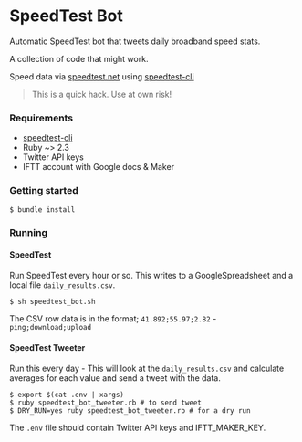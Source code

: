 # SpeedTest Bot

Automatic SpeedTest bot that tweets daily broadband speed stats.

A collection of code that might work.

Speed data via [speedtest.net](http://speedtest.net) using [speedtest-cli](https://github.com/sivel/speedtest-cli)

> This is a quick hack. Use at own risk!

### Requirements

* [speedtest-cli](https://github.com/sivel/speedtest-cli)
* Ruby ~> 2.3
* Twitter API keys
* IFTT account with Google docs & Maker

### Getting started

```bash
$ bundle install
```

### Running

#### SpeedTest

Run SpeedTest every hour or so. This writes to a GoogleSpreadsheet and a local file `daily_results.csv`.

```bash
$ sh speedtest_bot.sh
```

The CSV row data is in the format; `41.892;55.97;2.82` - `ping;download;upload`

#### SpeedTest Tweeter

Run this every day - This will look at the `daily_results.csv` and calculate averages for each value and send a tweet with the data.

```
$ export $(cat .env | xargs)
$ ruby speedtest_bot_tweeter.rb # to send tweet
$ DRY_RUN=yes ruby speedtest_bot_tweeter.rb # for a dry run
```

The `.env` file should contain Twitter API keys and IFTT_MAKER_KEY.

